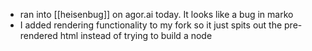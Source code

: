 - ran into [[heisenbug]] on agor.ai today. It looks like a bug in marko
- I added rendering functionality to my fork so it just spits out the pre-rendered html instead of trying to build a node